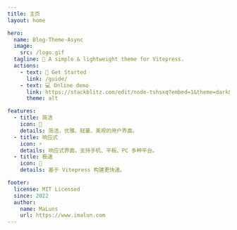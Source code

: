 ```yaml
---
title: 主页
layout: home

hero:
  name: Blog-Theme-Async
  image:
    src: /logo.gif
  tagline: 🎈 A simple & lightweight theme for Vitepress.
  actions:
    - text: 🚀 Get Started
      link: /guide/
    - text: 💻 Online demo
      link: https://stackblitz.com/edit/node-tshsxq?embed=1&theme=dark&view=editor
      theme: alt

features:
  - title: 简洁
    icon: 🌸
    details: 简洁、优雅、轻量、美观的用户界面。
  - title: 响应式
    icon: ⚡️
    details: 响应式界面，支持手机、平板、PC 多种平台。
  - title: 极速
    icon: 🚀
    details: 基于 Vitepress 构建更快速。

footer:
  license: MIT Licensed
  since: 2022
  author:
    name: MaLuns
    url: https://www.imalun.com
---
```

